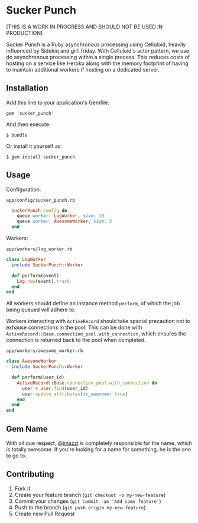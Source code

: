 # Sucker Punch

[THIS IS A WORK IN PROGRESS AND SHOULD NOT BE USED IN PRODUCTION]

Sucker Punch is a Ruby asynchronous processing using Celluloid, heavily influenced by Sidekiq and girl_friday. With Celluloid's actor pattern, we use do asynchronous processing within a single process. This reduces costs of hosting on a service like Heroku along with the memory footprint of having to maintain additional workers if hosting on a dedicated server.

## Installation

Add this line to your application's Gemfile:

    gem 'sucker_punch'

And then execute:

    $ bundle

Or install it yourself as:

    $ gem install sucker_punch

## Usage

Configuration:

`app/config/sucker_punch.rb`

```Ruby
  SuckerPunch.config do
    queue worker: LogWorker, size: 10
    queue worker: AwesomeWorker, size: 2
  end
```

Workers:

`app/workers/log_worker.rb`

```Ruby
class LogWorker
  include SuckerPunch::Worker

  def perform(event)
    Log.new(event).track
  end
end
```

All workers should define an instance method `perform`, of which the job being queued will adhere to.

Workers interacting with `ActiveRecord` should take special precaution not to exhause connections in the pool. This can be done with `ActiveRecord::Base.connection_pool.with_connection`, which ensures the connection is returned back to the pool when completed.

`app/workers/awesome_worker.rb`

```Ruby
class AwesomeWorker
  include SuckerPunch::Worker

  def perform(user_id)
    ActiveRecord::Base.connection_pool.with_connection do
      user = User.find(user_id)
      user.update_attributes(is_awesome: true)
    end
  end
end
```

## Gem Name

With all due respect, [@jmazzi](https://twitter.com/jmazzi) is completely responsible for the name, which is totally awesome. If you're looking for a name for something, he is the one to go to.

## Contributing

1. Fork it
2. Create your feature branch (`git checkout -b my-new-feature`)
3. Commit your changes (`git commit -am 'Add some feature'`)
4. Push to the branch (`git push origin my-new-feature`)
5. Create new Pull Request


